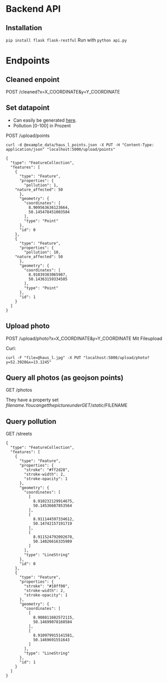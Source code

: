 # Backend API

## Installation
``` pip install flask flask-restful ```
Run with
```python api.py```

# Endpoints
## Cleaned enpoint

POST /cleaned?x=X_COORDINATE&y=Y_COORDINATE


## Set datapoint
- Can easily be generated [here](https://geojson.io/#map=2/0/20).
- Pollution [0-100] in Prozent

POST /upload/points
```
curl -d @example_data/haus_l_points.json -X PUT -H "Content-Type: application/json" "localhost:5000/upload/points"
```
```
{
  "type": "FeatureCollection",
  "features": [
    {
      "type": "Feature",
      "properties": {
        "pollution": 1,
	"nature_affected": 50
      },
      "geometry": {
        "coordinates": [
          8.909563636123664,
          50.145478451003584
        ],
        "type": "Point"
      },
      "id": 0
    },
    {
      "type": "Feature",
      "properties": {
        "pollution": 10,
	"nature_affected": 50
      },
      "geometry": {
        "coordinates": [
          8.91039383065987,
          50.14363159334505
        ],
        "type": "Point"
      },
      "id": 1
    }
  ]
}
```
## Upload photo
POST /upload/photo?x=X_COORDINATE&y=Y_COORDINATE
Mit Fileupload

Curl:
```
curl -F "file=@haus_l.jpg" -X PUT "localhost:5000/upload/photo?y=52.3920&x=13.1245"
```

## Query all photos (as geojson points)
GET /photos

They have a property set $filename. You can get the picture under
GET /static/$FILENAME


## Query pollution
GET /streets
```
{
  "type": "FeatureCollection",
  "features": [
    {
      "type": "Feature",
      "properties": {
        "stroke": "#ff2d28",
        "stroke-width": 2,
        "stroke-opacity": 1
      },
      "geometry": {
        "coordinates": [
          [
            8.910232129914675,
            50.14536687853564
          ],
          [
            8.911144597334612,
            50.14742157191719
          ],
          [
            8.911524792092678,
            50.14826616335989
          ]
        ],
        "type": "LineString"
      },
      "id": 0
    },
    {
      "type": "Feature",
      "properties": {
        "stroke": "#10ff00",
        "stroke-width": 2,
        "stroke-opacity": 1
      },
      "geometry": {
        "coordinates": [
          [
            8.908811602572115,
            50.14699078160584
          ],
          [
            8.910979915141581,
            50.1469691551643
          ]
        ],
        "type": "LineString"
      },
      "id": 1
    }
  ]
}
```

